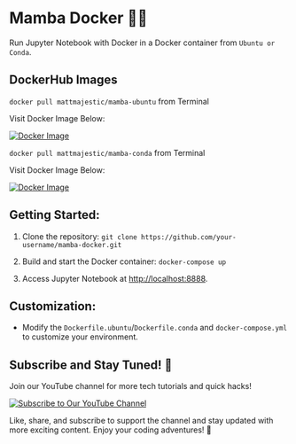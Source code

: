 # Mamba Docker 🐍🐋

Run Jupyter Notebook with Docker in a Docker container from `Ubuntu or Conda`.

## DockerHub Images

`docker pull mattmajestic/mamba-ubuntu` from Terminal

Visit Docker Image Below:

[![Docker Image](https://img.shields.io/docker/v/mattmajestic/mamba-ubuntu?color=blue&label=mattmajestic/mamba-ubuntu&logo=docker&logoColor=white&style=for-the-badge)](https://hub.docker.com/r/mattmajestic/mamba-ubuntu)

`docker pull mattmajestic/mamba-conda` from Terminal

Visit Docker Image Below:

[![Docker Image](https://img.shields.io/docker/v/mattmajestic/mamba-conda?color=blue&label=mattmajestic/mamba-conda&logo=docker&logoColor=white&style=for-the-badge)](https://hub.docker.com/r/mattmajestic/mamba-conda)

## Getting Started:

1. Clone the repository: `git clone https://github.com/your-username/mamba-docker.git`

2. Build and start the Docker container: `docker-compose up`

3. Access Jupyter Notebook at [http://localhost:8888](http://localhost:8888).

## Customization:

- Modify the `Dockerfile.ubuntu`/`Dockerfile.conda` and `docker-compose.yml` to customize your environment.

## Subscribe and Stay Tuned! 🎉

Join our YouTube channel for more tech tutorials and quick hacks!

[![Subscribe to Our YouTube Channel](https://img.shields.io/badge/Subscribe-OurChannel-red)](https://www.youtube.com/@majesticcoding)

Like, share, and subscribe to support the channel and stay updated with more exciting content. Enjoy your coding adventures! 🚀

